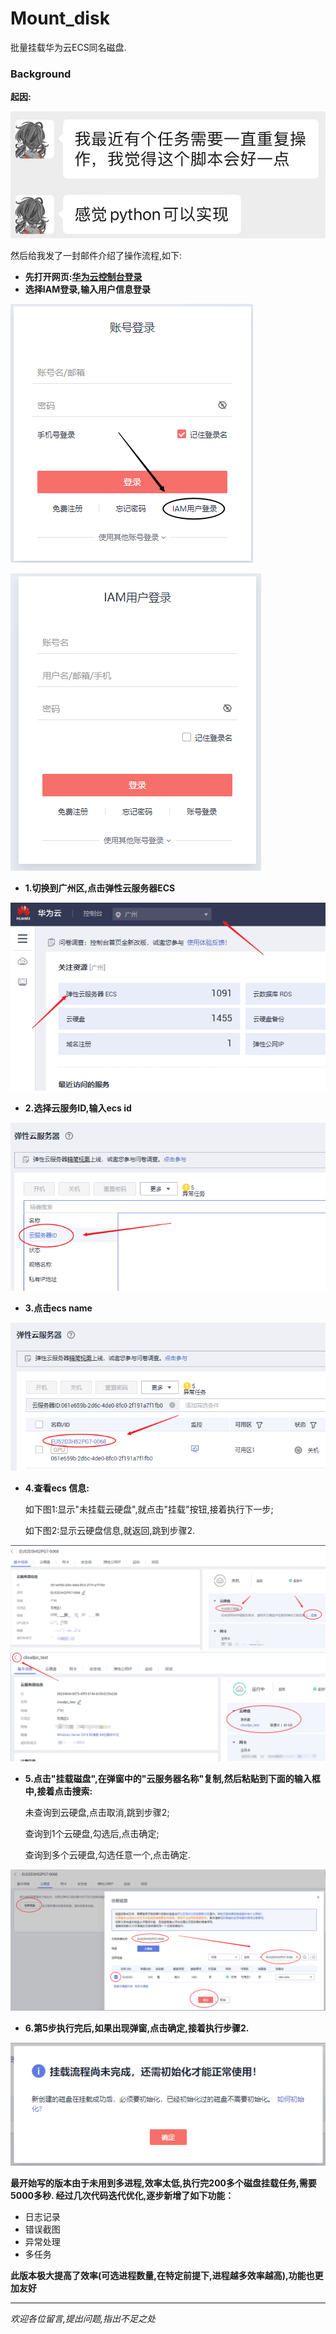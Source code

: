 
# Mount_disk
批量挂载华为云ECS同名磁盘.



### Background

**起因:**

![起因](https://github.com/qqpzp1995/Mount_disk/blob/master/pic4md/origin.png)

然后给我发了一封邮件介绍了操作流程,如下:

- **先打开网页:[华为云控制台登录](https://auth.huaweicloud.com/ )**
- **选择IAM登录,输入用户信息登录**

![](https://github.com/qqpzp1995/Mount_disk/blob/master/pic4md/select_iam.png)

![](https://github.com/qqpzp1995/Mount_disk/blob/master/pic4md/login.png)

- **1.切换到广州区,点击弹性云服务器ECS**

![](https://github.com/qqpzp1995/Mount_disk/blob/master/pic4md/select_GZ_enter_ECS.png)

- **2.选择云服务ID,输入ecs id**

![](https://github.com/qqpzp1995/Mount_disk/blob/master/pic4md/select_input_ecsid.png)

- **3.点击ecs name**

![](https://github.com/qqpzp1995/Mount_disk/blob/master/pic4md/click_ecs_name.png)

- **4.查看ecs 信息:**

    如下图1:显示"未挂载云硬盘",就点击"挂载"按钮,接着执行下一步;

    如下图2:显示云硬盘信息,就返回,跳到步骤2.

![](https://github.com/qqpzp1995/Mount_disk/blob/master/pic4md/ecs_detail.png)
![](https://github.com/qqpzp1995/Mount_disk/blob/master/pic4md/return_input_ecsid.png)

- **5.点击"挂载磁盘",在弹窗中的"云服务器名称"复制,然后粘贴到下面的输入框中,接着点击搜索:**

    未查询到云硬盘,点击取消,跳到步骤2;

    查询到1个云硬盘,勾选后,点击确定;
    
    查询到多个云硬盘,勾选任意一个,点击确定.

![](https://github.com/qqpzp1995/Mount_disk/blob/master/pic4md/mount_disk.png)


- **6.第5步执行完后,如果出现弹窗,点击确定,接着执行步骤2.**

![](https://github.com/qqpzp1995/Mount_disk/blob/master/pic4md/init_tips.png)



**最开始写的版本由于未用到多进程,效率太低,执行完200多个磁盘挂载任务,需要5000多秒.
经过几次代码迭代优化,逐步新增了如下功能：**
- 日志记录
- 错误截图
- 异常处理
- 多任务

**此版本极大提高了效率(可选进程数量,在特定前提下,进程越多效率越高),功能也更加友好**

****

 *欢迎各位留言,提出问题,指出不足之处*

